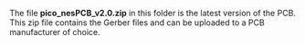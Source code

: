 The file **pico_nesPCB_v2.0.zip** in this folder is the latest version of the PCB. This zip file contains the Gerber files and can be uploaded to a PCB manufacturer of choice.

